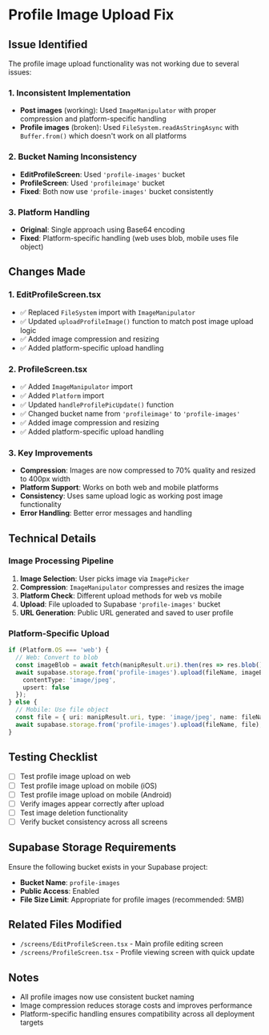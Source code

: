 # Profile Image Upload Fix

## Issue Identified
The profile image upload functionality was not working due to several issues:

### 1. Inconsistent Implementation
- **Post images** (working): Used `ImageManipulator` with proper compression and platform-specific handling
- **Profile images** (broken): Used `FileSystem.readAsStringAsync` with `Buffer.from()` which doesn't work on all platforms

### 2. Bucket Naming Inconsistency
- **EditProfileScreen**: Used `'profile-images'` bucket
- **ProfileScreen**: Used `'profileimage'` bucket
- **Fixed**: Both now use `'profile-images'` bucket consistently

### 3. Platform Handling
- **Original**: Single approach using Base64 encoding
- **Fixed**: Platform-specific handling (web uses blob, mobile uses file object)

## Changes Made

### 1. EditProfileScreen.tsx
- ✅ Replaced `FileSystem` import with `ImageManipulator`
- ✅ Updated `uploadProfileImage()` function to match post image upload logic
- ✅ Added image compression and resizing
- ✅ Added platform-specific upload handling

### 2. ProfileScreen.tsx
- ✅ Added `ImageManipulator` import
- ✅ Added `Platform` import
- ✅ Updated `handleProfilePicUpdate()` function
- ✅ Changed bucket name from `'profileimage'` to `'profile-images'`
- ✅ Added image compression and resizing
- ✅ Added platform-specific upload handling

### 3. Key Improvements
- **Compression**: Images are now compressed to 70% quality and resized to 400px width
- **Platform Support**: Works on both web and mobile platforms
- **Consistency**: Uses same upload logic as working post image functionality
- **Error Handling**: Better error messages and handling

## Technical Details

### Image Processing Pipeline
1. **Image Selection**: User picks image via `ImagePicker`
2. **Compression**: `ImageManipulator` compresses and resizes the image
3. **Platform Check**: Different upload methods for web vs mobile
4. **Upload**: File uploaded to Supabase `'profile-images'` bucket
5. **URL Generation**: Public URL generated and saved to user profile

### Platform-Specific Upload
```typescript
if (Platform.OS === 'web') {
  // Web: Convert to blob
  const imageBlob = await fetch(manipResult.uri).then(res => res.blob());
  await supabase.storage.from('profile-images').upload(fileName, imageBlob, { 
    contentType: 'image/jpeg', 
    upsert: false 
  });
} else {
  // Mobile: Use file object
  const file = { uri: manipResult.uri, type: 'image/jpeg', name: fileName };
  await supabase.storage.from('profile-images').upload(fileName, file);
}
```

## Testing Checklist
- [ ] Test profile image upload on web
- [ ] Test profile image upload on mobile (iOS)
- [ ] Test profile image upload on mobile (Android)
- [ ] Verify images appear correctly after upload
- [ ] Test image deletion functionality
- [ ] Verify bucket consistency across all screens

## Supabase Storage Requirements
Ensure the following bucket exists in your Supabase project:
- **Bucket Name**: `profile-images`
- **Public Access**: Enabled
- **File Size Limit**: Appropriate for profile images (recommended: 5MB)

## Related Files Modified
- `/screens/EditProfileScreen.tsx` - Main profile editing screen
- `/screens/ProfileScreen.tsx` - Profile viewing screen with quick update

## Notes
- All profile images now use consistent bucket naming
- Image compression reduces storage costs and improves performance
- Platform-specific handling ensures compatibility across all deployment targets